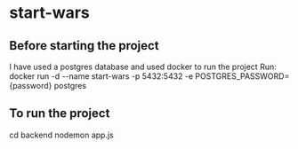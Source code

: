 # start-wars

## Before starting the project
I have used a postgres database and used docker to run the project
Run: docker run -d --name start-wars -p 5432:5432 -e POSTGRES_PASSWORD={password} postgres

## To run the project
cd backend
nodemon app.js
